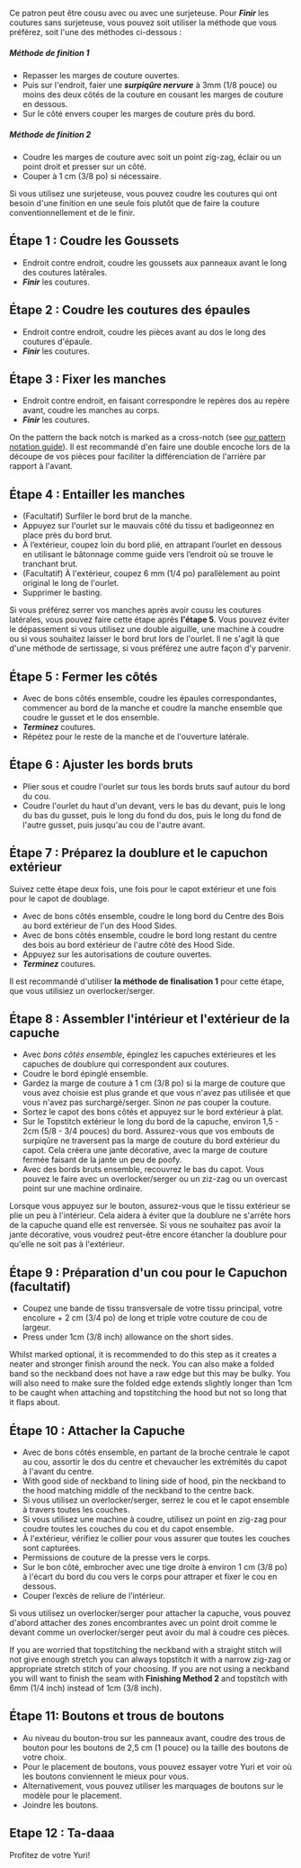 <Note>

Ce patron peut être cousu avec ou avec une surjeteuse. Pour ***Finir*** les coutures sans surjeteuse, vous pouvez soit utiliser la méthode que vous préférez, soit l'une des méthodes ci-dessous :

##### Méthode de finition 1

- Repasser les marges de couture ouvertes. 
- Puis sur l'endroit, faier une ***surpiqûre nervure*** à 3mm (1/8 pouce) ou moins des deux côtés de la couture en cousant les marges de couture en dessous.
- Sur le côté envers couper les marges de couture près du bord. 

##### Méthode de finition 2

- Coudre les marges de couture avec soit un point zig-zag, éclair ou un point droit et presser sur un côté.
- Couper à 1 cm (3/8 po) si nécessaire.

</Note>

<Tip>

Si vous utilisez une surjeteuse, vous pouvez coudre les coutures qui ont besoin d'une finition en une seule fois plutôt que de faire la couture conventionnellement et de le finir. 
  
</Tip>

## Étape 1 : Coudre les Goussets

- Endroit contre endroit, coudre les goussets aux panneaux avant le long des coutures latérales.
- ***Finir*** les coutures.

## Étape 2 : Coudre les coutures des épaules

- Endroit contre endroit, coudre les pièces avant au dos le long des coutures d'épaule.
- ***Finir*** les coutures.

## Étape 3 : Fixer les manches

- Endroit contre endroit, en faisant correspondre le repères dos au repère avant, coudre les manches au corps.
- ***Finir*** les coutures.

<Note>

On the pattern the back notch is marked as a cross-notch (see [our pattern notation guide](/docs/various/notation/notches/)). Il est recommandé d'en faire une double encoche lors de la découpe de vos pièces pour faciliter la différenciation de l'arrière par rapport à l'avant.
  
</Note>

## Étape 4 : Entailler les manches

- (Facultatif) Surfiler le bord brut de la manche.
- Appuyez sur l'ourlet sur le mauvais côté du tissu et badigeonnez en place près du bord brut.
- À l’extérieur, coupez loin du bord plié, en attrapant l’ourlet en dessous en utilisant le bâtonnage comme guide vers l’endroit où se trouve le tranchant brut.
- (Facultatif) À l'extérieur, coupez 6 mm (1/4 po) parallèlement au point original le long de l'ourlet.
- Supprimer le basting.

<Note>

Si vous préférez serrer vos manches après avoir cousu les coutures latérales, vous pouvez faire cette étape après **l'étape 5**.
Vous pouvez éviter le dépassement si vous utilisez une double aiguille, une machine à coudre ou si vous souhaitez laisser le bord brut lors de l'ourlet. 
Il ne s'agit là que d'une méthode de sertissage, si vous préférez une autre façon d'y parvenir.
  
</Note>

## Étape 5 : Fermer les côtés

- Avec de bons côtés ensemble, coudre les épaules correspondantes, commencer au bord de la manche et coudre la manche ensemble que coudre le gusset et le dos ensemble.
- ***Terminez*** coutures.
- Répétez pour le reste de la manche et de l'ouverture latérale.

## Étape 6 : Ajuster les bords bruts

- Plier sous et coudre l'ourlet sur tous les bords bruts sauf autour du bord du cou.
- Coudre l'ourlet du haut d'un devant, vers le bas du devant, puis le long du bas du gusset, puis le long du fond du dos, puis le long du fond de l'autre gusset, puis jusqu'au cou de l'autre avant.

## Étape 7 : Préparez la doublure et le capuchon extérieur

Suivez cette étape deux fois, une fois pour le capot extérieur et une fois pour le capot de doublage.

- Avec de bons côtés ensemble, coudre le long bord du Centre des Bois au bord extérieur de l'un des Hood Sides.
- Avec de bons côtés ensemble, coudre le bord long restant du centre des bois au bord extérieur de l'autre côté des Hood Side.
- Appuyez sur les autorisations de couture ouvertes.
- ***Terminez*** coutures.

<Note>

Il est recommandé d'utiliser **la méthode de finalisation 1** pour cette étape, que vous utilisiez un overlocker/serger.
  
</Note>

## Étape 8 : Assembler l'intérieur et l'extérieur de la capuche

- Avec _bons côtés ensemble_, épinglez les capuches extérieures et les capuches de doublure qui correspondent aux coutures.
- Coudre le bord épinglé ensemble.
- Gardez la marge de couture à 1 cm (3/8 po) si la marge de couture que vous avez choisie est plus grande et que vous n'avez pas utilisée et que vous n'avez pas surchargé/serger. Sinon *ne* pas couper la couture.
- Sortez le capot des bons côtés et appuyez sur le bord extérieur à plat.
- Sur le Topstitch extérieur le long du bord de la capuche, environ 1,5 - 2cm (5/8 - 3/4 pouces) du bord. Assurez-vous que vos embouts de surpiqûre ne traversent pas la marge de couture du bord extérieur du capot. Cela créera une jante décorative, avec la marge de couture fermée faisant de la jante un peu de poofy.
- Avec des bords bruts ensemble, recouvrez le bas du capot. Vous pouvez le faire avec un overlocker/serger ou un ziz-zag ou un overcast point sur une machine ordinaire.

<Note>
  
Lorsque vous appuyez sur le bouton, assurez-vous que le tissu extérieur se plie un peu à l'intérieur. Cela aidera à éviter que la doublure ne s'arrête hors de la capuche quand elle est renversée.
Si vous ne souhaitez pas avoir la jante décorative, vous voudrez peut-être encore étancher la doublure pour qu'elle ne soit pas à l'extérieur.
  
</Note>

## Étape 9 : Préparation d'un cou pour le Capuchon (facultatif)

- Coupez une bande de tissu transversale de votre tissu principal, votre encolure + 2 cm (3/4 po) de long et triple votre couture de cou de largeur.
- Press under 1cm (3/8 inch) allowance on the short sides.

<Note>
  
Whilst marked optional, it is recommended to do this step as it creates a neater and stronger finish around the neck.
You can also make a folded band so the neckband does not have a raw edge but this may be bulky. You will also need to make sure the folded edge extends slightly longer than 1cm to be caught when attaching and topstitching the hood but not so long that it flaps about.
  
</Note>

## Étape 10 : Attacher la Capuche

- Avec de bons côtés ensemble, en partant de la broche centrale le capot au cou, assortir le dos du centre et chevaucher les extrémités du capot à l'avant du centre.
- With good side of neckband to lining side of hood, pin the neckband to the hood matching middle of the neckband to the centre back.
- Si vous utilisez un overlocker/serger, serrez le cou et le capot ensemble à travers toutes les couches.
- Si vous utilisez une machine à coudre, utilisez un point en zig-zag pour coudre toutes les couches du cou et du capot ensemble.
- À l'extérieur, vérifiez le collier pour vous assurer que toutes les couches sont capturées.
- Permissions de couture de la presse vers le corps.
- Sur le bon côté, embrocher avec une tige droite à environ 1 cm (3/8 po) à l'écart du bord du cou vers le corps pour attraper et fixer le cou en dessous.
- Couper l’excès de reliure de l’intérieur.

<Warning>
  
Si vous utilisez un overlocker/serger pour attacher la capuche, vous pouvez d'abord attacher des zones encombrantes avec un point droit comme le devant comme un overlocker/serger peut avoir du mal à coudre ces pièces.
  
</Warning>

<Note>
  
If you are worried that topstitching the neckband with a straight stitch will not give enough stretch you can always topstitch it with a narrow zig-zag or appropriate stretch stitch of your choosing.
If you are not using a neckband you will want to finish the seam with **Finishing Method 2** and topstitch with 6mm (1/4 inch) instead of 1cm (3/8 inch). 
  
</Note>

## Étape 11: Boutons et trous de boutons

- Au niveau du bouton-trou sur les panneaux avant, coudre des trous de bouton pour les boutons de 2,5 cm (1 pouce) ou la taille des boutons de votre choix.
- Pour le placement de boutons, vous pouvez essayer votre Yuri et voir où les boutons conviennent le mieux pour vous.
- Alternativement, vous pouvez utiliser les marquages de boutons sur le modèle pour le placement.
- Joindre les boutons.

## Etape 12 : Ta-daaa

Profitez de votre Yuri!


